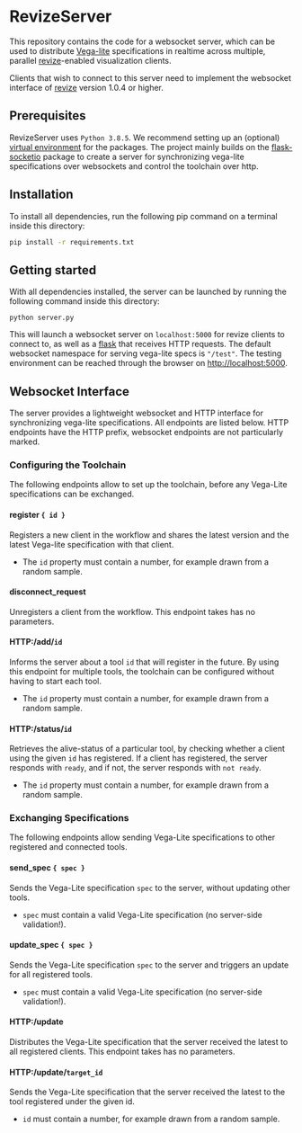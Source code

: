 # RevizeServer
This repository contains the code for a websocket server, which can be used to distribute [Vega-lite](https://vega.github.io/vega-lite) specifications in realtime across multiple, parallel [revize](https://www.npmjs.com/package/revize)-enabled visualization clients.

Clients that wish to connect to this server need to implement the websocket interface of [revize](https://www.npmjs.com/package/revize) version 1.0.4 or higher.


## Prerequisites
RevizeServer uses ```Python 3.8.5```. We recommend setting up an (optional) [virtual environment](https://packaging.python.org/guides/installing-using-pip-and-virtual-environments/) for the packages.
The project mainly builds on the [flask-socketio](https://flask-socketio.readthedocs.io/en/latest/) package to create a server for synchronizing vega-lite specifications over websockets and control the toolchain over http.

## Installation
To install all dependencies, run the following pip command on a terminal inside this directory:

```bash
pip install -r requirements.txt
```

## Getting started
With all dependencies installed, the server can be launched by running the following command inside this directory:

```
python server.py
```

This will launch a websocket server on ```localhost:5000``` for revize clients to connect to, as well as a [flask](https://flask-socketio.readthedocs.io/en/latest/) that receives HTTP requests.
The default websocket namespace for serving vega-lite specs is ```"/test"```.
The testing environment can be reached through the browser on [http://localhost:5000](localhost:5000/).


## Websocket Interface
The server provides a lightweight websocket and HTTP interface for synchronizing vega-lite specifications.
All endpoints are listed below.
HTTP endpoints have the HTTP prefix, websocket endpoints are not particularly marked.

### Configuring the Toolchain
The following endpoints allow to set up the toolchain, before any Vega-Lite specifications can be exchanged.


#### register ```{ id }```
Registers a new client in the workflow and shares the latest version and the latest Vega-lite specification with that client.

* The ```id``` property must contain a number, for example drawn from a random sample.

#### disconnect_request
Unregisters a client from the workflow.
This endpoint takes has no parameters.


#### HTTP:/add/```id```
Informs the server about a tool ```id``` that will register in the future.
By using this endpoint for multiple tools, the toolchain can be configured without having to start each tool.

* The ```id``` property must contain a number, for example drawn from a random sample.

#### HTTP:/status/```id```
Retrieves the alive-status of a particular tool, by checking whether a client using the given ```id``` has registered.
If a client has registered, the server responds with ```ready```, and if not, the server responds with ```not ready```.

* The ```id``` property must contain a number, for example drawn from a random sample.


### Exchanging Specifications
The following endpoints allow sending Vega-Lite specifications to other registered and connected tools.

#### send_spec ```{ spec }```
Sends the Vega-Lite specification ```spec``` to the server, without updating other tools.

* ```spec``` must contain a valid Vega-Lite specification (no server-side validation!).

#### update_spec ```{ spec }```
Sends the Vega-Lite specification ```spec``` to the server and triggers an update for all registered tools.

* ```spec``` must contain a valid Vega-Lite specification (no server-side validation!).

#### HTTP:/update
Distributes the Vega-Lite specification that the server received the latest to all registered clients.
This endpoint takes has no parameters.

#### HTTP:/update/```target_id```
Sends the Vega-Lite specification that the server received the latest to the tool registered under the given id.

* ```id``` must contain a number, for example drawn from a random sample.